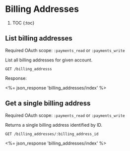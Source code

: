 # Billing Addresses

1. TOC
{:toc}

## List billing addresses

Required OAuth scope: `:payments_read` or `:payments_write`

List all billing addresses for given account.

~~~
GET /billing_addresss
~~~

Response:

<%= json_response 'billing_addresses/index' %>

## Get a single billing address

Required OAuth scope: `:payments_read` or `:payments_write`

Returns a single billing address identified by ID.

~~~
GET /billing_addresses/:billing_address_id
~~~

<%= json_response 'billing_addresses/index' %>
